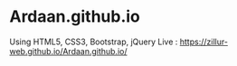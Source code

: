 # Ardaan.github.io
Using HTML5, CSS3, Bootstrap, jQuery 
Live : https://zillur-web.github.io/Ardaan.github.io/
